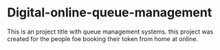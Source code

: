 # Digital-online-queue-management
This is an project title with queue management systems. this project was created for the people foe booking their token from home at online.
